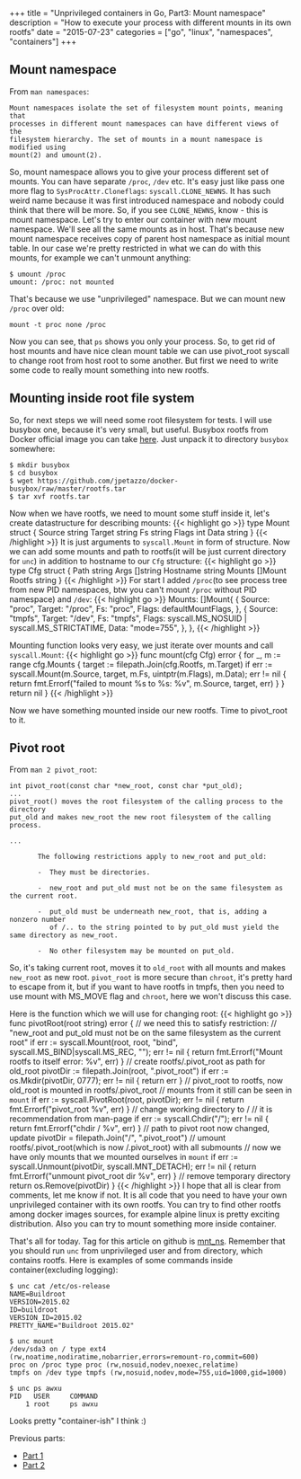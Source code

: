 +++
title = "Unprivileged containers in Go, Part3: Mount namespace"
description = "How to execute your process with different mounts in its own rootfs"
date = "2015-07-23"
categories = ["go", "linux", "namespaces", "containers"]
+++

## Mount namespace

From `man namespaces`:

```
Mount namespaces isolate the set of filesystem mount points, meaning that
processes in different mount namespaces can have different views of the
filesystem hierarchy. The set of mounts in a mount namespace is modified using
mount(2) and umount(2).
```
So, mount namespace allows you to give your process different set of mounts. You
can have separate `/proc`, `/dev` etc. It's easy just like pass one more flag to
`SysProcAttr.Cloneflags`: `syscall.CLONE_NEWNS`. It has such weird name because
it was first introduced namespace and nobody could think that there will be more.
So, if you see `CLONE_NEWNS`, know - this is mount namespace.
Let's try to enter our container with new mount namespace. We'll see all the same
mounts as in host. That's because new mount namespace receives copy of parent
host namespace as initial mount table. In our case we're pretty restricted in
what we can do with this mounts, for example we can't unmount anything:
```
$ umount /proc
umount: /proc: not mounted
```
That's because we use "unprivileged" namespace. But we can mount new `/proc` over
old:
```
mount -t proc none /proc
```
Now you can see, that `ps` shows you only your process. So, to get rid of host
mounts and have nice clean mount table we can use pivot_root syscall to change
root from host root to some another. But first we need to write some code to
really mount something into new rootfs.

## Mounting inside root file system

So, for next steps we will need some root filesystem for tests. I will use
busybox one, because it's very small, but useful. Busybox rootfs from Docker
official image you can take
[here](https://github.com/jpetazzo/docker-busybox/raw/master/rootfs.tar). Just
unpack it to directory `busybox` somewhere:
```
$ mkdir busybox
$ cd busybox
$ wget https://github.com/jpetazzo/docker-busybox/raw/master/rootfs.tar
$ tar xvf rootfs.tar
```

Now when we have rootfs, we need to mount some stuff inside it, let's create
datastructure for describing mounts:
{{< highlight go >}}
type Mount struct {
    Source string
    Target string
    Fs     string
    Flags  int
    Data   string
}
{{< /highlight >}}
It is just arguments to `syscall.Mount` in form of structure. Now we can add some
mounts and path to rootfs(it will be just current directory for `unc`) in
addition to hostname to our `Cfg` structure:
{{< highlight go >}}
type Cfg struct {
    Path     string
    Args     []string
    Hostname string
    Mounts   []Mount
    Rootfs   string
}
{{< /highlight >}}
For start I added `/proc`(to see process tree from new PID namespaces, btw you
can't mount `/proc` without PID namespace) and `/dev`:
{{< highlight go >}}
    Mounts: []Mount{
        {
            Source: "proc",
            Target: "/proc",
            Fs:     "proc",
            Flags:  defaultMountFlags,
        },
        {
            Source: "tmpfs",
            Target: "/dev",
            Fs:     "tmpfs",
            Flags:  syscall.MS_NOSUID | syscall.MS_STRICTATIME,
            Data:   "mode=755",
        },
    },
{{< /highlight >}}

Mounting function looks very easy, we just iterate over mounts and call
`syscall.Mount`:
{{< highlight go >}}
func mount(cfg Cfg) error {
    for _, m := range cfg.Mounts {
        target := filepath.Join(cfg.Rootfs, m.Target)
        if err := syscall.Mount(m.Source, target, m.Fs, uintptr(m.Flags), m.Data); err != nil {
            return fmt.Errorf("failed to mount %s to %s: %v", m.Source, target, err)
        }
    }
    return nil
}
{{< /highlight >}}

Now we have something mounted inside our new rootfs. Time to pivot_root to it.

## Pivot root

From `man 2 pivot_root`:
```
int pivot_root(const char *new_root, const char *put_old);
...
pivot_root() moves the root filesystem of the calling process to the directory
put_old and makes new_root the new root filesystem of the calling process.

...

       The following restrictions apply to new_root and put_old:

       -  They must be directories.

       -  new_root and put_old must not be on the same filesystem as the current root.

       -  put_old must be underneath new_root, that is, adding a nonzero number
          of /.. to the string pointed to by put_old must yield the same directory as new_root.

       -  No other filesystem may be mounted on put_old.
```
So, it's taking current root, moves it to `old_root` with all mounts and makes
`new_root` as new root. `pivot_root` is more secure than `chroot`, it's pretty hard
to escape from it, but if you want to have rootfs in tmpfs, then you need to use
mount with MS_MOVE flag and `chroot`, here we won't discuss this case.

Here is the function which we will use for changing root:
{{< highlight go >}}
func pivotRoot(root string) error {
    // we need this to satisfy restriction:
    // "new_root and put_old must not be on the same filesystem as the current root"
    if err := syscall.Mount(root, root, "bind", syscall.MS_BIND|syscall.MS_REC, ""); err != nil {
        return fmt.Errorf("Mount rootfs to itself error: %v", err)
    }
    // create rootfs/.pivot_root as path for old_root
    pivotDir := filepath.Join(root, ".pivot_root")
    if err := os.Mkdir(pivotDir, 0777); err != nil {
        return err
    }
    // pivot_root to rootfs, now old_root is mounted in rootfs/.pivot_root
    // mounts from it still can be seen in `mount`
    if err := syscall.PivotRoot(root, pivotDir); err != nil {
        return fmt.Errorf("pivot_root %v", err)
    }
    // change working directory to /
    // it is recommendation from man-page
    if err := syscall.Chdir("/"); err != nil {
        return fmt.Errorf("chdir / %v", err)
    }
    // path to pivot root now changed, update
    pivotDir = filepath.Join("/", ".pivot_root")
    // umount rootfs/.pivot_root(which is now /.pivot_root) with all submounts
    // now we have only mounts that we mounted ourselves in `mount`
    if err := syscall.Unmount(pivotDir, syscall.MNT_DETACH); err != nil {
        return fmt.Errorf("unmount pivot_root dir %v", err)
    }
    // remove temporary directory
    return os.Remove(pivotDir)
}
{{< /highlight >}}
I hope that all is clear from comments, let me know if not. It is all code that
you need to have your own unprivileged container with its own rootfs. You can
try to find other rootfs among docker images sources, for example alpine linux
is pretty exciting distribution. Also you can try to mount something more inside
container.

That's all for today. Tag for this article on github is
[mnt_ns](https://github.com/LK4D4/unc/tree/mnt_ns). Remember that you should
run `unc` from unprivileged user and from directory, which contains rootfs. Here
is examples of some commands inside container(excluding logging):
```
$ unc cat /etc/os-release
NAME=Buildroot
VERSION=2015.02
ID=buildroot
VERSION_ID=2015.02
PRETTY_NAME="Buildroot 2015.02"

$ unc mount
/dev/sda3 on / type ext4 (rw,noatime,nodiratime,nobarrier,errors=remount-ro,commit=600)
proc on /proc type proc (rw,nosuid,nodev,noexec,relatime)
tmpfs on /dev type tmpfs (rw,nosuid,nodev,mode=755,uid=1000,gid=1000)

$ unc ps awxu
PID   USER     COMMAND
    1 root     ps awxu
```
Looks pretty "container-ish" I think :)

Previous parts:

 * [Part 1](/posts/unpriv1)
 * [Part 2](/posts/unpriv2)
